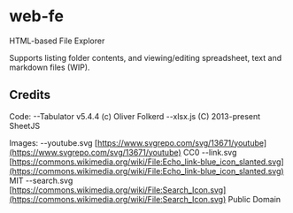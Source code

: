 # web-fe
HTML-based File Explorer

Supports listing folder contents, and viewing/editing spreadsheet, text and markdown files (WIP).

## Credits
Code:
--Tabulator v5.4.4 (c) Oliver Folkerd
--xlsx.js (C) 2013-present SheetJS

Images:
--youtube.svg [https://www.svgrepo.com/svg/13671/youtube](https://www.svgrepo.com/svg/13671/youtube) CC0
--link.svg [https://commons.wikimedia.org/wiki/File:Echo_link-blue_icon_slanted.svg](https://commons.wikimedia.org/wiki/File:Echo_link-blue_icon_slanted.svg) MIT
--search.svg [https://commons.wikimedia.org/wiki/File:Search_Icon.svg](https://commons.wikimedia.org/wiki/File:Search_Icon.svg) Public Domain